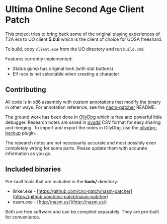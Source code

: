 Ultima Online Second Age Client Patch
================================================================================
This project tries to bring back some of the original playing experiences of T2A
era to UO client **5.0.8** which is the client of choice for UOSA freeshard.

To build, copy `client.exe` from the UO directory and run `build.cmd`.

Features currently implemented:

 * Status gump has original look (with stat buttons)
 * Elf race is not selectable when creating a character

Contributing
--------------------------------------------------------------------------------
All code is in x86 assembly with custom annotations that modify the binary in
other ways. For annotation reference, see the [nasm-patcher][1] README.

The ground work has been done in [OllyDbg][2] which is free and powerful little
debugger. Research notes are saved in [pyudd][3] CSV format for easy sharing and
merging. To import and export the notes in OllyDbg, use the [ollydbg-backup][4]
plugin.

The research notes are not necessarily accurate and most possibly even completely
wrong for some parts. Please update them with accurate information as you go.

[1]: https://github.com/cnc-patch/nasm-patcher
[2]: http://ollydbg.de/
[3]: http://code.google.com/p/pyudd/
[4]: https://github.com/hifi/ollydbg-backup

Included binaries
--------------------------------------------------------------------------------
Pre-built tools that are included in the **tools/** directory:

 * linker.exe - [https://github.com/cnc-patch/nasm-patcher](https://github.com/cnc-patch/nasm-patcher)
 * nasm.exe - [http://nasm.us/](http://nasm.us/)

Both are free software and can be compiled separately. They are pre-built for
convenience.
